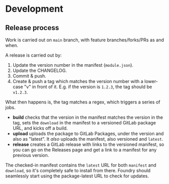 # Development

## Release process

Work is carried out on `main` branch, with feature branches/forks/PRs as and when.

A release is carried out by:

1. Update the version number in the manifest (`module.json`).
2. Update the CHANGELOG.
3. Commit & push.
4. Create & push a tag which matches the version number with a lower-case "v" in front of it. E.g. if the version is `1.2.3`, the tag should be `v1.2.3`.

What then happens is, the tag matches a regex, which triggers a series of jobs.

* **build** checks that the version in the manifest matches the version in the tag, sets the `download` in the manifest to a versioned GitLab package URL, and kicks off a build.
* **upload** uploads the package to GitLab Packages, under the version and also as "latest". It *also* uploads the manifest, also versioned and `latest`.
* **release** creates a GitLab release with links to the versioned manifest, so you can go on the Releases page and get a link to a manifest for any previous version.

The checked-in manifest contains the `latest` URL for both `manifest` and `download`, so it's completely safe to install from there. Foundry should seamlessly start using the package-latest URL to check for updates.



